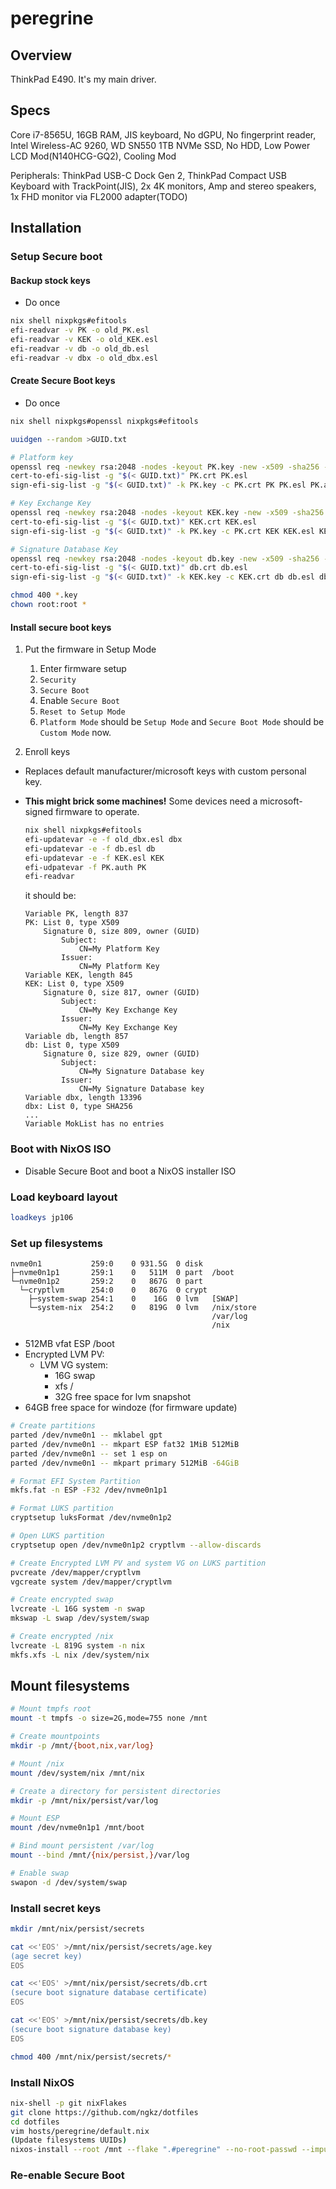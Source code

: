 # peregrine
## Overview
ThinkPad E490. It's my main driver.

## Specs
Core i7-8565U, 16GB RAM, JIS keyboard, No dGPU, No fingerprint reader, Intel Wireless-AC 9260, WD SN550 1TB NVMe SSD, No HDD, Low Power LCD Mod(N140HCG-GQ2), Cooling Mod

Peripherals: ThinkPad USB-C Dock Gen 2, ThinkPad Compact USB Keyboard with TrackPoint(JIS), 2x 4K monitors, Amp and stereo speakers, 1x FHD monitor via FL2000 adapter(TODO)

## Installation
### Setup Secure boot
#### Backup stock keys
- Do once
```sh
nix shell nixpkgs#efitools
efi-readvar -v PK -o old_PK.esl
efi-readvar -v KEK -o old_KEK.esl
efi-readvar -v db -o old_db.esl
efi-readvar -v dbx -o old_dbx.esl
```

#### Create Secure Boot keys
- Do once
```sh
nix shell nixpkgs#openssl nixpkgs#efitools

uuidgen --random >GUID.txt

# Platform key
openssl req -newkey rsa:2048 -nodes -keyout PK.key -new -x509 -sha256 -days 3650 -subj "/CN=My Platform Key/" -out PK.crt
cert-to-efi-sig-list -g "$(< GUID.txt)" PK.crt PK.esl
sign-efi-sig-list -g "$(< GUID.txt)" -k PK.key -c PK.crt PK PK.esl PK.auth

# Key Exchange Key
openssl req -newkey rsa:2048 -nodes -keyout KEK.key -new -x509 -sha256 -days 3650 -subj "/CN=My Key Exchange Key/" -out KEK.crt
cert-to-efi-sig-list -g "$(< GUID.txt)" KEK.crt KEK.esl
sign-efi-sig-list -g "$(< GUID.txt)" -k PK.key -c PK.crt KEK KEK.esl KEK.auth

# Signature Database Key
openssl req -newkey rsa:2048 -nodes -keyout db.key -new -x509 -sha256 -days 3650 -subj "/CN=My Signature Database key/" -out db.crt
cert-to-efi-sig-list -g "$(< GUID.txt)" db.crt db.esl
sign-efi-sig-list -g "$(< GUID.txt)" -k KEK.key -c KEK.crt db db.esl db.auth

chmod 400 *.key
chown root:root *
```

#### Install secure boot keys
1. Put the firmware in Setup Mode

    1. Enter firmware setup
    2. `Security`
    3. `Secure Boot`
    4. Enable `Secure Boot`
    5. `Reset to Setup Mode`
    6. `Platform Mode` should be `Setup Mode` and `Secure Boot Mode` should be `Custom Mode` now.

2. Enroll keys
- Replaces default manufacturer/microsoft keys with custom personal key.
- **This might brick some machines!** Some devices need a microsoft-signed firmware to operate.

    ```sh
    nix shell nixpkgs#efitools
    efi-updatevar -e -f old_dbx.esl dbx
    efi-updatevar -e -f db.esl db
    efi-updatevar -e -f KEK.esl KEK
    efi-udpatevar -f PK.auth PK
    efi-readvar
    ```

    it should be:
    ```
    Variable PK, length 837
    PK: List 0, type X509
        Signature 0, size 809, owner (GUID)
            Subject:
                CN=My Platform Key
            Issuer:
                CN=My Platform Key
    Variable KEK, length 845
    KEK: List 0, type X509
        Signature 0, size 817, owner (GUID)
            Subject:
                CN=My Key Exchange Key
            Issuer:
                CN=My Key Exchange Key
    Variable db, length 857
    db: List 0, type X509
        Signature 0, size 829, owner (GUID)
            Subject:
                CN=My Signature Database key
            Issuer:
                CN=My Signature Database key
    Variable dbx, length 13396
    dbx: List 0, type SHA256
    ...
    Variable MokList has no entries
    ```

### Boot with NixOS ISO
- Disable Secure Boot and boot a NixOS installer ISO

### Load keyboard layout
```sh
loadkeys jp106
```
### Set up filesystems
```
nvme0n1           259:0    0 931.5G  0 disk  
├─nvme0n1p1       259:1    0   511M  0 part  /boot
└─nvme0n1p2       259:2    0   867G  0 part  
  └─cryptlvm      254:0    0   867G  0 crypt 
    ├─system-swap 254:1    0    16G  0 lvm   [SWAP]
    └─system-nix  254:2    0   819G  0 lvm   /nix/store
                                             /var/log
                                             /nix
```

- 512MB vfat ESP /boot
- Encrypted LVM PV:
  - LVM VG system:
    - 16G swap
    - xfs /
    - 32G free space for lvm snapshot
- 64GB free space for windoze (for firmware update)

```sh
# Create partitions
parted /dev/nvme0n1 -- mklabel gpt
parted /dev/nvme0n1 -- mkpart ESP fat32 1MiB 512MiB
parted /dev/nvme0n1 -- set 1 esp on
parted /dev/nvme0n1 -- mkpart primary 512MiB -64GiB

# Format EFI System Partition
mkfs.fat -n ESP -F32 /dev/nvme0n1p1

# Format LUKS partition
cryptsetup luksFormat /dev/nvme0n1p2

# Open LUKS partition
cryptsetup open /dev/nvme0n1p2 cryptlvm --allow-discards

# Create Encrypted LVM PV and system VG on LUKS partition
pvcreate /dev/mapper/cryptlvm
vgcreate system /dev/mapper/cryptlvm

# Create encrypted swap
lvcreate -L 16G system -n swap
mkswap -L swap /dev/system/swap

# Create encrypted /nix
lvcreate -L 819G system -n nix
mkfs.xfs -L nix /dev/system/nix
```

## Mount filesystems
```sh
# Mount tmpfs root
mount -t tmpfs -o size=2G,mode=755 none /mnt

# Create mountpoints
mkdir -p /mnt/{boot,nix,var/log}

# Mount /nix
mount /dev/system/nix /mnt/nix

# Create a directory for persistent directories
mkdir -p /mnt/nix/persist/var/log

# Mount ESP
mount /dev/nvme0n1p1 /mnt/boot

# Bind mount persistent /var/log
mount --bind /mnt/{nix/persist,}/var/log

# Enable swap
swapon -d /dev/system/swap
```

### Install secret keys
```sh
mkdir /mnt/nix/persist/secrets

cat <<'EOS' >/mnt/nix/persist/secrets/age.key
(age secret key)
EOS

cat <<'EOS' >/mnt/nix/persist/secrets/db.crt
(secure boot signature database certificate)
EOS

cat <<'EOS' >/mnt/nix/persist/secrets/db.key
(secure boot signature database key)
EOS

chmod 400 /mnt/nix/persist/secrets/*
```

### Install NixOS
```sh
nix-shell -p git nixFlakes
git clone https://github.com/ngkz/dotfiles
cd dotfiles
vim hosts/peregrine/default.nix
(Update filesystems UUIDs)
nixos-install --root /mnt --flake ".#peregrine" --no-root-passwd --impure
```

### Re-enable Secure Boot
